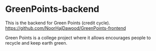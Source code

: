 # GreenPoints-backend

This is the backend for Green Points (credit cycle). https://github.com/NoorHajDawood/GreenPoints-frontend

Green Points is a college project where it allows encourages people to recycle and keep earth green.